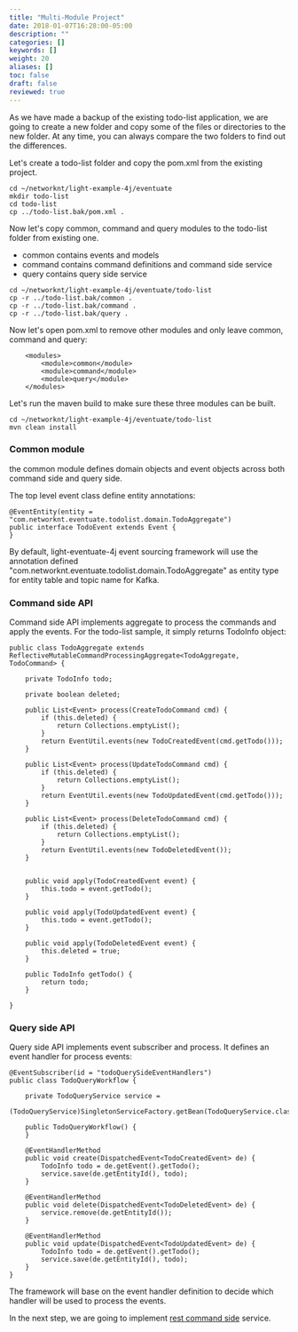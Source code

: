 ```yaml
---
title: "Multi-Module Project"
date: 2018-01-07T16:28:00-05:00
description: ""
categories: []
keywords: []
weight: 20
aliases: []
toc: false
draft: false
reviewed: true
---
```


As we have made a backup of the existing todo-list application, we are going to create a new folder and copy some of the files or directories to the new folder. At any time, you can always compare the two folders to find out the differences.  

Let's create a todo-list folder and copy the pom.xml from the existing project.

```
cd ~/networknt/light-example-4j/eventuate
mkdir todo-list
cd todo-list
cp ../todo-list.bak/pom.xml .

```

Now let's copy common, command and query modules to the todo-list folder from existing one.

- common contains events and models
- command contains command definitions and command side service
- query contains query side service
 

```
cd ~/networknt/light-example-4j/eventuate/todo-list
cp -r ../todo-list.bak/common .
cp -r ../todo-list.bak/command .
cp -r ../todo-list.bak/query .
```

Now let's open pom.xml to remove other modules and only leave common, command and query:

```
    <modules>
        <module>common</module>
        <module>command</module>
        <module>query</module>
    </modules>

```

Let's run the maven build to make sure these three modules can be built.

```
cd ~/networknt/light-example-4j/eventuate/todo-list
mvn clean install
```

### Common module

the common module defines domain objects and event objects across both command side and query side.

The top level event class define entity annotations:

```
@EventEntity(entity = "com.networknt.eventuate.todolist.domain.TodoAggregate")
public interface TodoEvent extends Event {
}
```

By default, light-eventuate-4j event sourcing framework will use the annotation defined "com.networknt.eventuate.todolist.domain.TodoAggregate" as entity type for entity table and topic name for Kafka.


### Command side API

Command side API implements aggregate to process the commands and apply the events. For the todo-list sample, it simply returns TodoInfo object:

```
public class TodoAggregate extends ReflectiveMutableCommandProcessingAggregate<TodoAggregate, TodoCommand> {

    private TodoInfo todo;

    private boolean deleted;

    public List<Event> process(CreateTodoCommand cmd) {
        if (this.deleted) {
            return Collections.emptyList();
        }
        return EventUtil.events(new TodoCreatedEvent(cmd.getTodo()));
    }

    public List<Event> process(UpdateTodoCommand cmd) {
        if (this.deleted) {
            return Collections.emptyList();
        }
        return EventUtil.events(new TodoUpdatedEvent(cmd.getTodo()));
    }

    public List<Event> process(DeleteTodoCommand cmd) {
        if (this.deleted) {
            return Collections.emptyList();
        }
        return EventUtil.events(new TodoDeletedEvent());
    }


    public void apply(TodoCreatedEvent event) {
        this.todo = event.getTodo();
    }

    public void apply(TodoUpdatedEvent event) {
        this.todo = event.getTodo();
    }

    public void apply(TodoDeletedEvent event) {
        this.deleted = true;
    }

    public TodoInfo getTodo() {
        return todo;
    }

}

```

### Query side API

Query side API implements event subscriber and process. It defines an event handler for process events:

```
@EventSubscriber(id = "todoQuerySideEventHandlers")
public class TodoQueryWorkflow {

    private TodoQueryService service =
            (TodoQueryService)SingletonServiceFactory.getBean(TodoQueryService.class);

    public TodoQueryWorkflow() {
    }

    @EventHandlerMethod
    public void create(DispatchedEvent<TodoCreatedEvent> de) {
        TodoInfo todo = de.getEvent().getTodo();
        service.save(de.getEntityId(), todo);
    }

    @EventHandlerMethod
    public void delete(DispatchedEvent<TodoDeletedEvent> de) {
        service.remove(de.getEntityId());
    }

    @EventHandlerMethod
    public void update(DispatchedEvent<TodoUpdatedEvent> de) {
        TodoInfo todo = de.getEvent().getTodo();
        service.save(de.getEntityId(), todo);
    }
}
```

The framework will base on the event handler definition to decide which handler will be used to process the events.

In the next step, we are going to implement [rest command side][] service. 

[rest command side]: /tutorial/eventuate/todo-list/rest-command/
